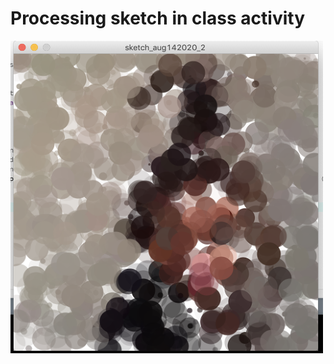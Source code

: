 # Processing sketch in class activity 

<img src="https://github.com/ChantelLai/Slave-to-the-Algorithm/blob/master/Week%204/sketch_aug142020_2/Screen%20Shot%202020-08-14%20at%2011.15.56%20am.png" alt="Screen%20Shot%202020-08-14%20at%2011.15.56%20am.png" border="0" width="500" height="500"/>
